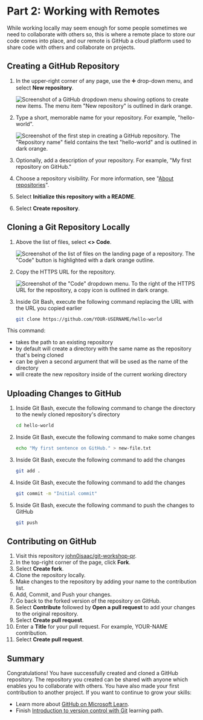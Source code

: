 # Part 2: Working with Remotes

While working locally may seem enough for some people sometimes we need to collaborate with others so, this is where a remote place to store our code comes into place, and our remote is GitHub a cloud platform used to share code with others and collaborate on projects.

## Creating a GitHub Repository

1. In the upper-right corner of any page, use the ➕ drop-down menu, and select **New repository**.

    ![Screenshot of a GitHub dropdown menu showing options to create new items. The menu item "New repository" is outlined in dark orange.](https://docs.github.com/assets/cb-31554/mw-1440/images/help/repository/repo-create.webp)

2. Type a short, memorable name for your repository. For example, "hello-world".

    ![Screenshot of the first step in creating a GitHub repository. The "Repository name" field contains the text "hello-world" and is outlined in dark orange.](https://docs.github.com/assets/cb-61138/mw-1440/images/help/repository/create-repository-name.webp)

3. Optionally, add a description of your repository. For example, "My first repository on GitHub."

4. Choose a repository visibility. For more information, see "[About repositories](https://docs.github.com/repositories/creating-and-managing-repositories/about-repositories#about-repository-visibility)".

5. Select **Initialize this repository with a README**.

6. Select **Create repository**.

## Cloning a Git Repository Locally

1. Above the list of files, select **<> Code**.

    ![Screenshot of the list of files on the landing page of a repository. The "Code" button is highlighted with a dark orange outline.](https://docs.github.com/assets/cb-32892/mw-1440/images/help/repository/code-button.webp)

2. Copy the HTTPS URL for the repository.

    ![Screenshot of the "Code" dropdown menu. To the right of the HTTPS URL for the repository, a copy icon is outlined in dark orange.](https://docs.github.com/assets/cb-45942/mw-1440/images/help/repository/https-url-clone-cli.webp)

3. Inside Git Bash, execute the following command replacing the URL with the URL you copied earlier

    ```bash
    git clone https://github.com/YOUR-USERNAME/hello-world
    ```

This command:
- takes the path to an existing repository
- by default will create a directory with the same name as the repository 
that's being cloned
- can be given a second argument that will be used as the name of the 
directory
- will create the new repository inside of the current working directory


## Uploading Changes to GitHub

1. Inside Git Bash, execute the following command to change the directory to the newly cloned repository's directory

    ```bash
    cd hello-world
    ```

2. Inside Git Bash, execute the following command to make some changes

    ```bash
    echo "My first sentence on GitHub." > new-file.txt
    ```

3. Inside Git Bash, execute the following command to add the changes

    ```bash
    git add .
    ```

4. Inside Git Bash, execute the following command to add the changes

    ```bash
    git commit -m "Initial commit"
    ```

5. Inside Git Bash, execute the following command to push the changes to GitHub

    ```bash
    git push
    ```


## Contributing on GitHub

1. Visit this repository [john0isaac/git-workshop-pr](https://github.com/john0isaac/git-workshop-pr/?wt.mc_id=studentamb_71460).
2. In the top-right corner of the page, click **Fork**.
3. Select **Create fork**.
4. Clone the repository locally.
5. Make changes to the repository by adding your name to the contribution list.
6. Add, Commit, and Push your changes.
7. Go back to the forked version of the repository on GitHub.
8. Select **Contribute** followed by **Open a pull request** to add your changes to the original repository.
9. Select **Create pull request**.
10. Enter a **Title** for your pull request. For example, YOUR-NAME contribution.
11. Select **Create pull request**.

## Summary

Congratulations! You have successfully created and cloned a GitHub repository. The repository you created can be shared with anyone which enables you to collaborate with others. You have also made your first contribution to another project. If you want to continue to grow your skills:

- Learn more about [GitHub on Microsoft Learn](https://learn.microsoft.com/training/github/?wt.mc_id=studentamb_71460).
- Finish [Introduction to version control with Git](https://learn.microsoft.com/training/paths/intro-to-vc-git/?wt.mc_id=studentamb_71460) learning path.
